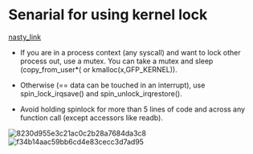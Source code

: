 # Senarial for using kernel lock
[nasty_link](https://www.kernel.org/doc/htmldocs/kernel-locking/cheatsheet.html)

* If you are in a process context (any syscall) and want to lock other process out, use a mutex. You can take a mutex and sleep (copy_from_user*( or kmalloc(x,GFP_KERNEL)).

* Otherwise (== data can be touched in an interrupt), use spin_lock_irqsave() and spin_unlock_irqrestore().

* Avoid holding spinlock for more than 5 lines of code and across any function call (except accessors like readb).

![8230d955e3c21ac0c2b28a7684da3c8](https://user-images.githubusercontent.com/31315527/187341775-7fda5e1f-a08c-457a-bf4a-a406c9781740.png)
![f34b14aac59bb6cd4e83cecc3d7ad95](https://user-images.githubusercontent.com/31315527/187341789-9f146b0c-26be-40e0-843b-33523bcd9d41.png)
